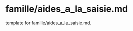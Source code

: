 # famille/aides_a_la_saisie.md 
 
<span class="fixme template"> template for famille/aides_a_la_saisie.md.</span>
